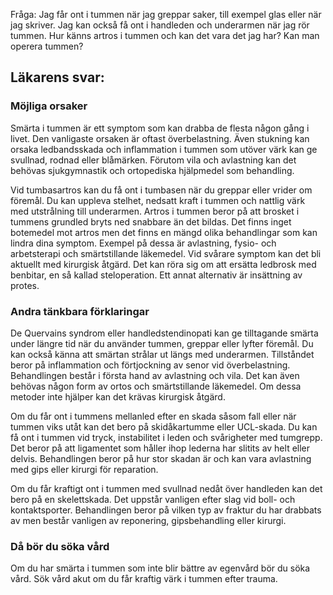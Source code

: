 Fråga: Jag får ont i tummen när jag greppar saker, till exempel glas eller när jag skriver. Jag kan också få ont i handleden och underarmen när jag rör tummen. Hur känns artros i tummen och kan det vara det jag har? Kan man operera tummen?

Läkarens svar:
--------------

### Möjliga orsaker

Smärta i tummen är ett symptom som kan drabba de flesta någon gång i livet. Den vanligaste orsaken är oftast överbelastning. Även stukning kan orsaka ledbandsskada och inflammation i tummen som utöver värk kan ge svullnad, rodnad eller blåmärken. Förutom vila och avlastning kan det behövas sjukgymnastik och ortopediska hjälpmedel som behandling.

Vid tumbasartros kan du få ont i tumbasen när du greppar eller vrider om föremål. Du kan uppleva stelhet, nedsatt kraft i tummen och nattlig värk med utstrålning till underarmen. Artros i tummen beror på att brosket i tummens grundled bryts ned snabbare än det bildas. Det finns inget botemedel mot artros men det finns en mängd olika behandlingar som kan lindra dina symptom. Exempel på dessa är avlastning, fysio- och arbetsterapi och smärtstillande läkemedel. Vid svårare symptom kan det bli aktuellt med kirurgisk åtgärd. Det kan röra sig om att ersätta ledbrosk med benbitar, en så kallad steloperation. Ett annat alternativ är insättning av protes.

### Andra tänkbara förklaringar

De Quervains syndrom eller handledstendinopati kan ge tilltagande smärta under längre tid när du använder tummen, greppar eller lyfter föremål. Du kan också känna att smärtan strålar ut längs med underarmen. Tillståndet beror på inflammation och förtjockning av senor vid överbelastning. Behandlingen består i första hand av avlastning och vila. Det kan även behövas någon form av ortos och smärtstillande läkemedel. Om dessa metoder inte hjälper kan det krävas kirurgisk åtgärd.

Om du får ont i tummens mellanled efter en skada såsom fall eller när tummen viks utåt kan det bero på skidåkartumme eller UCL-skada. Du kan få ont i tummen vid tryck, instabilitet i leden och svårigheter med tumgrepp. Det beror på att ligamentet som håller ihop lederna har slitits av helt eller delvis. Behandlingen beror på hur stor skadan är och kan vara avlastning med gips eller kirurgi för reparation.

Om du får kraftigt ont i tummen med svullnad nedåt över handleden kan det bero på en skelettskada. Det uppstår vanligen efter slag vid boll- och kontaktsporter. Behandlingen beror på vilken typ av fraktur du har drabbats av men består vanligen av reponering, gipsbehandling eller kirurgi.

### Då bör du söka vård

Om du har smärta i tummen som inte blir bättre av egenvård bör du söka vård. Sök vård akut om du får kraftig värk i tummen efter trauma.
